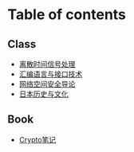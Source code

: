 # Table of contents

## Class

* [离散时间信号处理](README.md)
* [汇编语言与接口技术](hui-bian-yu-yan-yu-jie-kou-ji-shu.md)
* [网络空间安全导论](wang-luo-kong-jian-an-quan-dao-lun.md)
* [日本历史与文化](class/ri-ben-li-shi-yu-wen-hua.md)

## Book

* [Crypto笔记](<README (1).md>)
